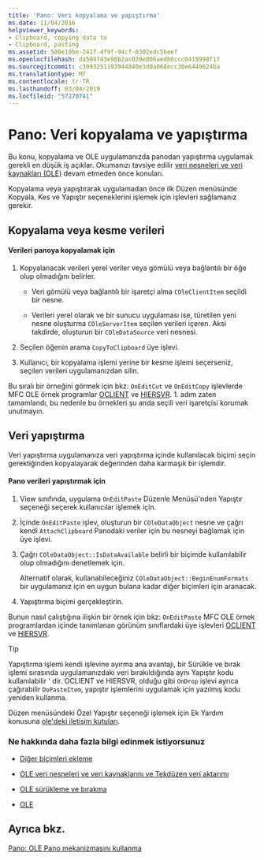 ```yaml
---
title: 'Pano: Veri kopyalama ve yapıştırma'
ms.date: 11/04/2016
helpviewer_keywords:
- Clipboard, copying data to
- Clipboard, pasting
ms.assetid: 580e10be-241f-4f9f-94cf-8302edc5beef
ms.openlocfilehash: da589743e98b2ac020e006aedb0ccc0415998f17
ms.sourcegitcommit: c3093251193944840e3d0a068ecc30e6449624ba
ms.translationtype: MT
ms.contentlocale: tr-TR
ms.lasthandoff: 03/04/2019
ms.locfileid: "57270741"
---
```

# <a name="clipboard-copying-and-pasting-data"></a>Pano: Veri kopyalama ve yapıştırma

Bu konu, kopyalama ve OLE uygulamanızda panodan yapıştırma uygulamak gerekli en düşük iş açıklar. Okumanızı tavsiye edilir [veri nesneleri ve veri kaynakları (OLE)](../mfc/data-objects-and-data-sources-ole.md) devam etmeden önce konuları.

Kopyalama veya yapıştırarak uygulamadan önce ilk Düzen menüsünde Kopyala, Kes ve Yapıştır seçeneklerini işlemek için işlevleri sağlamanız gerekir.

##  <a name="_core_copying_or_cutting_data"></a> Kopyalama veya kesme verileri

#### <a name="to-copy-data-to-the-clipboard"></a>Verileri panoya kopyalamak için

1. Kopyalanacak verileri yerel veriler veya gömülü veya bağlantılı bir öğe olup olmadığını belirler.

   - Veri gömülü veya bağlantılı bir işaretçi alma `COleClientItem` seçildi bir nesne.

   - Verileri yerel olarak ve bir sunucu uygulaması ise, türetilen yeni nesne oluşturma `COleServerItem` seçilen verileri içeren. Aksi takdirde, oluşturun bir `COleDataSource` veri nesnesi.

1. Seçilen öğenin arama `CopyToClipboard` üye işlevi.

1. Kullanıcı, bir kopyalama işlemi yerine bir kesme işlemi seçerseniz, seçilen verileri uygulamanızdan silin.

Bu sıralı bir örneğini görmek için bkz: `OnEditCut` ve `OnEditCopy` işlevlerde MFC OLE örnek programlar [OCLIENT](../visual-cpp-samples.md) ve [HIERSVR](../visual-cpp-samples.md). 1. adım zaten tamamlandı, bu nedenle bu örnekleri şu anda seçili veri işaretçisi korumak unutmayın.

##  <a name="_core_pasting_data"></a> Veri yapıştırma

Veri yapıştırma uygulamanıza veri yapıştırma içinde kullanılacak biçimi seçin gerektiğinden kopyalayarak değerinden daha karmaşık bir işlemdir.

#### <a name="to-paste-data-from-the-clipboard"></a>Pano verileri yapıştırmak için

1. View sınıfında, uygulama `OnEditPaste` Düzenle Menüsü'nden Yapıştır seçeneği seçerek kullanıcılar işlemek için.

1. İçinde `OnEditPaste` işlev, oluşturun bir `COleDataObject` nesne ve çağrı kendi `AttachClipboard` Panodaki veriler için bu nesneyi bağlamak için üye işlevi.

1. Çağrı `COleDataObject::IsDataAvailable` belirli bir biçimde kullanılabilir olup olmadığını denetlemek için.

   Alternatif olarak, kullanabileceğiniz `COleDataObject::BeginEnumFormats` bir uygulamanız için en uygun bulana kadar diğer biçimleri için aranacak.

1. Yapıştırma biçimi gerçekleştirin.

Bunun nasıl çalıştığına ilişkin bir örnek için bkz: `OnEditPaste` MFC OLE örnek programlardan içinde tanımlanan görünüm sınıflardaki üye işlevleri [OCLIENT](../visual-cpp-samples.md) ve [HIERSVR](../visual-cpp-samples.md).

> [!TIP]
>  Yapıştırma işlemi kendi işlevine ayırma ana avantajı, bir Sürükle ve bırak işlemi sırasında uygulamanızdaki veri bırakıldığında aynı Yapıştır kodu kullanılabilir ' dir. OCLIENT ve HIERSVR, olduğu gibi `OnDrop` işlevi ayrıca çağırabilir `DoPasteItem`, yapıştır işlemlerini uygulamak için yazılmış kodu yeniden kullanma.

Düzen menüsündeki Özel Yapıştır seçeneği işlemek için Ek Yardım konusuna [ole'deki iletişim kutuları](../mfc/dialog-boxes-in-ole.md).

### <a name="what-do-you-want-to-know-more-about"></a>Ne hakkında daha fazla bilgi edinmek istiyorsunuz

- [Diğer biçimleri ekleme](../mfc/clipboard-adding-other-formats.md)

- [OLE veri nesneleri ve veri kaynaklarını ve Tekdüzen veri aktarımı](../mfc/data-objects-and-data-sources-ole.md)

- [OLE sürükleme ve bırakma](../mfc/drag-and-drop-ole.md)

- [OLE](../mfc/ole-background.md)

## <a name="see-also"></a>Ayrıca bkz.

[Pano: OLE Pano mekanizmasını kullanma](../mfc/clipboard-using-the-ole-clipboard-mechanism.md)

